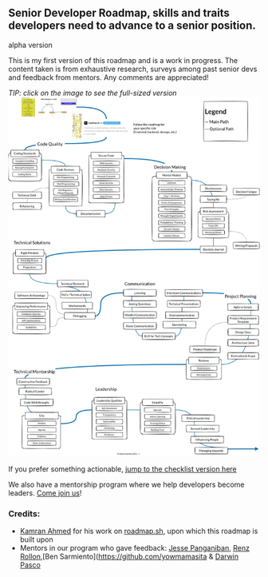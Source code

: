 ## Senior Developer Roadmap, skills and traits developers need to advance to a senior position.

alpha version

This is my first version of this roadmap and is a work in progress. The content taken is from exhaustive research, surveys among past senior devs and feedback from mentors. Any comments are appreciated!

_TIP: click on the image to see the full-sized version_
[![](/SeniorDeveloperRoadmap.png "Software Developer Roadmap")](https://raw.githubusercontent.com/glennsantos/senior-developer-roadmap/main/SeniorDeveloperRoadmap.png)

If you prefer something actionable, [jump to the checklist version here](https://docs.google.com/document/d/14KFsSw723NudDQOQhCvOaip9JjPUoiEdl5bg6bKTC14/edit?usp=sharing)

We also have a mentorship program where we help developers become leaders. [Come join us](https://tally.so/r/3leK5w)!

### Credits:
- [Kamran Ahmed](https://github.com/kamranahmedse) for his work on [roadmap.sh](https://roadmap.sh/), upon which this roadmap is built upon
- Mentors in our program who gave feedback: [Jesse Panganiban](https://github.com/thejpanganiban), [Renz Rollon](https://github.com/renzrollon),[Ben Sarmiento](https://github.com/yowmamasita & [Darwin Pasco](https://github.com/darwin25)
